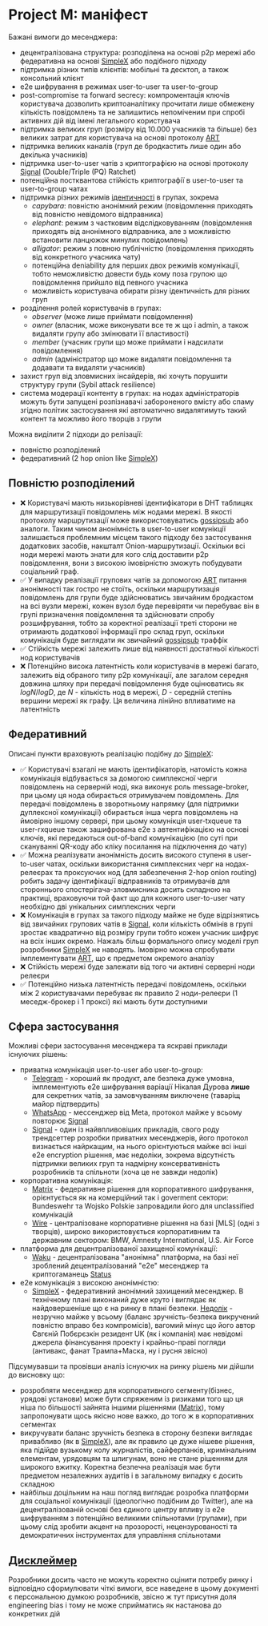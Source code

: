 # Project M: маніфест

Бажані вимоги до месенджера:

- децентралізована структура: розподілена на основі p2p мережі або федеративна на основі [SimpleX] або подібного підходу
- підтримка різних типів клієнтів: мобільні та десктоп, а також консольний клієнт
- e2e шифрування в режимах user-to-user та user-to-group
- post-compromise та forward secrecy: компроментація ключів користувача дозволить криптоаналітику прочитати лише обмежену кількість повідомлень
  та не залишитись непоміченим при спробі активних дій від імені легального користувача
- підтримка великих груп (розміру від 10.000 учасників та більше) без великих затрат для користувача на основі протоколу [ART]
- підтримка великих каналів (груп де бродкастить лише один або декілька учасників)
- підтримка user-to-user чатів з криптографією на основі протоколу [Signal] (Double/Triple (PQ) Ratchet)
- потенційна постквантова стійкість криптографії в user-to-user та user-to-group чатах
- підтримка різних режимів [ідентичності] в групах, зокрема 
  - *capybara*: повністю анонімний режим (повідомлення приходять від повністю невідомого відправника)
  - *elephant*: режим з частковим відслідковуванням (повідомлення приходять від анонімного відправника, але з можливістю встановити ланцюжок минулих повідомлень)
  - *alligator*: режим з повною публічністю (повідомлення приходять від конкретного учасника чату)
  - потенційна deniability для перших двох режимів комунікації, тобто неможливістю довести будь кому поза групою що повідомлення прийшло від певного учасника
  - можливість користувача обирати різну ідентичність для різних груп
- розділення ролей користувачів в групах:
  - *observer* (може лише приймати повідомлення)
  - *owner* (власник, може виконувати все те ж що і admin, а також видаляти групу або змінювати її властивості)
  - *member* (учасник групи що може приймати і надсилати повідомлення)
  - *admin* (адміністратор що може видаляти повідомлення та додавати та видаляти учасників)
- захист груп від зловмисних інсайдерів, які хочуть порушити структуру групи (Sybil attack resilience)
- система модерації контенту в групах: на нодах адміністраторів можуть бути запущені розпізнавачі забороненого вмісту або спаму згідно політик застосування
  які автоматично видалятимуть такий контент та можливо його творців з групи

Можна виділити 2 підходи до релізації:

- повністю розподілений
- федеративний (2 hop onion like [SimpleX])

## Повністю розподілений

- ❌ Користувачі мають низькорівневі ідентифікатори в DHT таблицях для маршрутизації повідомлень між нодами мережі. В якості протоколу маршрутизації може використовуватись [gossipsub] 
  або аналоги. Таким чином анонімність в user-to-user комунікції залишається проблемним місцем такого підходу без застосування додаткових засобів, накшталт Onion-маршрутизації. Оскільки всі ноди
  мережі мають знати для кого слід доставити p2p повідомлення, вони з високою імовірністю зможуть побудувати соціальний граф.
- ✅ У випадку реалізації групових чатів за допомогою [ART] питання анонімності так гостро не стоїть, оскільки маршрутизація повідомлень для групи буде здійснюватись 
  звичайним бродкастом на всі вузли мережі, кожен вузол буде перевіряти чи перебуває він в групі призначення повідомлення та здійснювати спробу розшифрування, тобто
  за коректної реалізації треті сторони не отримають додаткової інформації про склад груп, оскільки комунікація буде виглядати як звичайний [gossipsub] траффік
- ✅ Стійкість мережі залежить лише від наявності достатньої кількості нод користувачів
- ❌ Потенційно висока латентність коли користувачів в мережі багато, залежить від обраного типу p2p комунікації, але загалом середня довжина шляху при передачі повідомлення 
  буде оцінюватись як $log N/log D$, де $N$ - кількість нод в мережі, $D$ - середній степінь вершини мережі як графу. Ця величина лінійно впливатиме на латентність

## Федеративний

Описані пункти враховують реалізацію подібну до [SimpleX]:

- ✅ Користувачі взагалі не мають ідентифікаторів, натомість кожна комунікація відбувається за домогою симплексної черги повідомлень на серверній ноді,
  яка виконує роль message-broker, при цьому ця нода обирається отримувачем повідомлень. Для передачі повідомлень в зворотньому напрямку 
  (для підтримки дуплексної комунікації) обирається інша черга повідомлень на ймовірно іншому сервері, при цьому комунікція user-txqueue та user-rxqueue 
  також зашифрована e2e з автентифікацією на основі ключів, які передаються out-of-band комунікацією (по суті при скануванні QR-коду або кліку посилання на підключення до чату)
- ✅ Можна реалізувати анонімність досить високого ступеня в user-to-user чатах, оскільки використання симплексних черг на нодах-релеєрах та проксуючих нод (для забезпечення 2-hop onion routing)
  робить задачу ідентифікації відправників та отримувачів для стороннього спостерігача-зловмисника досить складною на практиці, враховуючи той факт що для кожного
  user-to-user чату необхідно дві унікальних симплексних черги
- ❌ Комунікація в групах за такого підходу майже не буде відрізнятись від звичайних групових чатів в [Signal], коли кількість обмінів в групі зростає квадратично від розміру групи
  тобто кожен учасник шифрує на всіх інших окремо. Нажаль більш формального опису моделі груп розробники [SimpleX] не наводять. Імовірно можна спробувати імплементувати [ART], що є
  предметом окремого аналізу
- ❌ Стійкість мережі буде залежати від того чи активні серверні ноди релеєри
- ✅ Потенційно низька латентність передачі повідомлень, оскільки між 2 користувачами перебуває як правило 2 ноди-релеєри (1 меседж-брокер і 1 проксі) які мають бути доступними

## Сфера застосування

Можливі сфери застосування месенджера та яскраві приклади існуючих рішень:
- приватна комунікація user-to-user або user-to-group:
  - [Telegram] - хороший як продукт, але безпека дуже умовна, імплементують e2e шифрування варіації Нікалая Дурова **лише** для секретних чатів, за замовчуванням виключене (таваріщ майор підтвердить)
  - [WhatsApp] - мессенджер від Meta, протокол майже у всьому повторює [Signal]
  - [Signal] - один із найвпливовіших прикладів, свого роду трендсеттер розробки приватних месенджерів, його протокол визнається найркащим, на нього орієнтуються майже всі інші e2e encryption рішення,
    має недоліки, зокрема відсутність підтримки великих груп та надмірну консервативність розробників та спільноти (хоча це не завжди недолік)
- корпоративна комунікація:
  - [Matrix] - федеративне рішення для корпоративного шифрування, орієнтується як на комерційний так і goverment сектори: Bundeswehr та Wojsko Polskie запровадили його для unclassified комунікацій
  - [Wire] - централізоване корпоративне рішення на базі [MLS] (одні з творців), широко використовується корпоративним та державним сектором: BMW, Amnesty International, U.S. Air Force
- платформа для децентралізованої захищеної комунікації:
  - [Waku] - децентралізована "анонімна" платформа, на базі неї зроблений децентралізований "e2e" месенджер та криптогаманець [Status]
- e2e комунікація з високою анонімністю:
  - [SimpleX] - федеративний анонімний захищений месенджер. В технічному плані виконаний дуже круто і виглядає як найдовершеніше що є на ринку в плані безпеки. [Недолік] - незручно майже у всьому
    (баланс зручність-безпека викручений повністю вправо без компромісів), вагомий мінус що його автор Євгєній Побєрєзкін резидент UK (як і компанія) має невідомі джерела фінансування проекту
    і крайньо-праві погляди (антивакс, фанат Трампа+Маска, ну і русня звісно)

Підсумувавши та провівши аналіз існуючих на ринку рішень ми дійшли до висновку що:

- розробляти месенджер для корпоративного сегменту(бізнес, урядові установи) може бути спряженим із ризиками того що ця ніша по більшості зайнята іншими рішеннями ([Matrix]),
  тому запропонувати щось якісно нове важко, до того ж в корпоративних сегментах 
- викручувати баланс зручність безпека в сторону безпеки виглядає привабливо (як в [SimpleX]), але як правило це дуже нішеве рішення, яка підійде вузькому колу журналістів, сайферпанків, кримінальним елементам,
  урядовцям та шпигунам, воно не стане рішенням для широкого вжитку. Коректна безпечна реалізація має бути предметом незалежних аудитів і в загальному випадку є досить складною
- найбільш доцільним на наш погляд виглядає розробка платформи для соціальної комунікації (ідеологічно подібним до Twitter), але на децентралізованій основі без єдиного центру впливу із e2e шифруванням з потенційно
  великими спільнотами (групами), при цьому слід зробити акцент на прозорості, нецензурованості та демократичних інструментах для управління спільнотами

## [Дисклеймер]

Розробники досить часто не можуть коректно оцінити потребу ринку і відповідно сформулювати чіткі вимоги, все наведене в цьому документі є персональною думкою розробників,
звісно ж тут присутня доля engineering bias і тому не може сприйматись як настанова до конкретних дій

[Conditional encryption]: https://dl.acm.org/doi/pdf/10.1145/3658644.3690374
[SimpleX]: https://simplex.chat/docs/guide/readme.html
[Signal]: https://signal.org/docs/specifications/doubleratchet/
[Дисклеймер]: http://hintjens.com/blog:19/noredirect/true
[ART]: https://eprint.iacr.org/2017/666.pdf
[ідентичності]: https://github.com/distributed-lab/papers/blob/main/in-da-club/In_Da_Club.pdf
[gossipsub]: https://github.com/libp2p/specs/tree/master/pubsub/gossipsub
[Matrix]: https://spec.matrix.org/latest/
[Wire]: https://wire.com/en/
[Telegram]: https://core.telegram.org/mtproto
[WhatsApp]: https://www.whatsapp.com/security/WhatsApp-Security-Whitepaper.pdf
[Waku]: https://waku.org/about
[Session]: https://getsession.org/litepaper/pdf
[Недолік]: https://censor.net/ua/blogs/3525466/novyyi-super-zahyschenyyi-mesendjer-simplex-chat-perevagy-yi-nedoliky
[Побєрєзкін]: https://x.com/epoberezkin
[Status]: https://status.app/